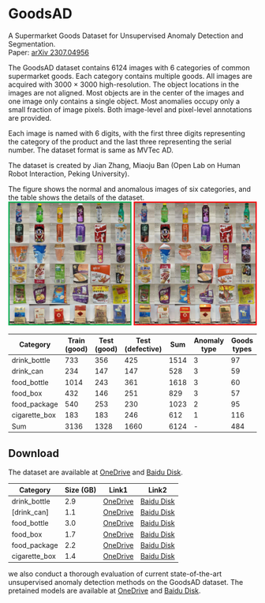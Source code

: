 # GoodsAD
A Supermarket Goods Dataset for Unsupervised Anomaly Detection and Segmentation.</br>
Paper: [arXiv 2307.04956](https://arxiv.org/abs/2307.04956)

The GoodsAD dataset contains 6124 images with 6 categories of common supermarket goods.  Each category contains multiple goods. All images are acquired with 3000 × 3000 high-resolution. The object locations in the images are not aligned. Most objects are in the center of the images and one image only contains a single object. Most anomalies occupy only a small fraction of image pixels. Both image-level and pixel-level annotations are provided.

Each image is named with 6 digits, with the first three digits representing the category of the product and the last three representing the serial number. The dataset format is same as MVTec AD.

The dataset is created by Jian Zhang, Miaoju Ban (Open Lab on Human Robot Interaction, Peking University).

The figure shows the normal and anomalous images of six categories, and the table shows the details of the dataset.
![overview](./dataset.jpg)

|  Category   | Train (good) | Test (good) | Test (defective) | Sum |Anomaly type| Goods types |
|  ----  | ----  | ----  | ----  | ----  | ----  |----  |
| drink_bottle  | 733 | 356 | 425 | 1514 | 3|97|
| drink_can  | 234 | 147 | 147 | 528 | 3|59|
| food_bottle | 1014|243|361|1618|3|60|
|food_box|432|146|251|829|3|57|
|food_package|540|253|230|1023|2|95|
|cigarette_box|183|183|246|612|1|116|
|Sum|3136|1328|1660|6124|-|484|

## Download
The dataset are available at [OneDrive](https://mailhfuteducn-my.sharepoint.com/:f:/g/personal/2015216892_mail_hfut_edu_cn/Eu1ap3oe4OJCmQSpr8ouc4UBFbCT6SQt3d_yCz3R0CgLfQ?e=3svFSB) and [Baidu Disk](https://pan.baidu.com/s/1TJ-0NDUJPWFl8IN8K-p2mw?pwd=go8y).
<!-- 提取码：go8y -->

|Category|Size (GB)|Link1|Link2|
|  ----  | ----  |----  |----  |
|drink_bottle|2.9|[OneDrive](https://mailhfuteducn-my.sharepoint.com/:u:/g/personal/2015216892_mail_hfut_edu_cn/EeoscD4PU4VAoaiTeeGyrgEBRXoibgXiRHACWdRily-i-w?e=YENamB)|[Baidu Disk](https://pan.baidu.com/s/1mnL14Sd5jTWVH7ueA-zStg?pwd=d6mr)|
|[drink_can]|1.1|[OneDrive](https://mailhfuteducn-my.sharepoint.com/:u:/g/personal/2015216892_mail_hfut_edu_cn/Efs7rgdmVWJKu_eW2RxgswIBr15PdwwoDPnftnLbbjAyAw?e=iMR6Q6)|[Baidu Disk](https://pan.baidu.com/s/1XOsr5Fs0bQ0Ak4_Rhs_aaA?pwd=kg2z)|
|food_bottle|3.0|[OneDrive](https://mailhfuteducn-my.sharepoint.com/:u:/g/personal/2015216892_mail_hfut_edu_cn/ESib3l3xt4NLqEjVq76MykUBqgLsLbeDnSeCMb8YAOKbzg?e=fQDecg)|[Baidu Disk](https://pan.baidu.com/s/1SPuPz6ukOZcIfWIBMg9YhA?pwd=6qrb)|
|food_box|1.7|[OneDrive](https://mailhfuteducn-my.sharepoint.com/:u:/g/personal/2015216892_mail_hfut_edu_cn/EbZlumiFMxZGi2cjIrE-IGYBxiRFEjEBNNZCCI6frPEQVg?e=rMDeRj)|[Baidu Disk](https://pan.baidu.com/s/1zLTB9jIx-UxgDOqFOezS_Q?pwd=m6y8)|
|food_package|2.2|[OneDrive](https://mailhfuteducn-my.sharepoint.com/:u:/g/personal/2015216892_mail_hfut_edu_cn/ETInGCW7EOBKoFmh31-Y8PkB17MKP_iaVOhGLRuWyU1EQA?e=vQMcW4)|[Baidu Disk](https://pan.baidu.com/s/183pAoz7pTPwWkv4jE0aPuw?pwd=j9nc)|
|cigarette_box|1.4|[OneDrive](https://mailhfuteducn-my.sharepoint.com/:u:/g/personal/2015216892_mail_hfut_edu_cn/EU2Lgyz64k1En435HtDAtVMB1GlzidKCUA_tFLUIr5Wq-g?e=ZxabJ7)|[Baidu Disk](https://pan.baidu.com/s/177e2KPZrU5Z1C2rbei0rTg?pwd=nj7a)|

 we also conduct a thorough evaluation of current state-of-the-art unsupervised anomaly detection methods on the GoodsAD dataset. The pretained models are available at [OneDrive](https://mailhfuteducn-my.sharepoint.com/:f:/g/personal/2015216892_mail_hfut_edu_cn/EoITUN0LyvFMpEYG2dteBPEB6OX7PH0FPn0Ar2kSlg-QaA?e=HRyXlb) and [Baidu Disk](https://pan.baidu.com/s/1z-IU2DbEHVa9jTEquNuXtw?pwd=a11j).
<!-- 提取码：a11j -->
